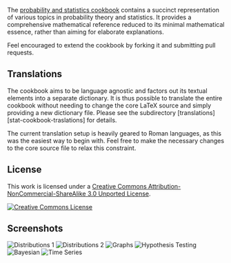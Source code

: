 The [probability and statistics cookbook][stat-cookbook] contains a succinct
representation of various topics in probability theory and statistics. It
provides a comprehensive mathematical reference reduced to its minimal
mathematical essence, rather than aiming for elaborate explanations.

Feel encouraged to extend the cookbook by forking it and submitting pull
requests.

Translations
------------

The cookbook aims to be language agnostic and factors out its textual elements
into a separate dictionary. It is thus possible to translate the entire
cookbook without needing to change the core LaTeX source and simply providing a
new dictionary file. Please see the subdirectory
[translations][stat-cookbook-traslations] for details.

The current translation setup is heavily geared to Roman languages, as this was
the easiest way to begin with. Feel free to make the necessary changes to the
core source file to relax this constraint.

License
-------

This work is licensed under a [Creative Commons
Attribution-NonCommercial-ShareAlike 3.0 Unported License][by-nc-sa].

[![Creative Commons License][by-nc-sa-img]][by-nc-sa]

Screenshots
-----------

![Distributions 1](http://matthias.vallentin.net/blog/2010/10/dist-disc.png)
![Distributions 2](http://matthias.vallentin.net/blog/2010/10/dist-cont.png)
![Graphs](http://matthias.vallentin.net/blog/2010/10/dist-cont-figs.png)
![Hypothesis Testing](http://matthias.vallentin.net/blog/2010/10/hyp-test.png)
![Bayesian](http://matthias.vallentin.net/blog/2010/10/bayesian.png)
![Time Series](http://matthias.vallentin.net/blog/2010/10/time-series.png)

[stat-cookbook]: http://matthias.vallentin.net/probability-and-statistics-cookbook/
[stat-cookbook-translations]: https://www.github.com/mavam/stat-cookbook/tree/master/translations
[by-nc-sa]: http://creativecommons.org/licenses/by-nc-sa/3.0/
[by-nc-sa-img]: http://i.creativecommons.org/l/by-nc-sa/3.0/88x31.png
